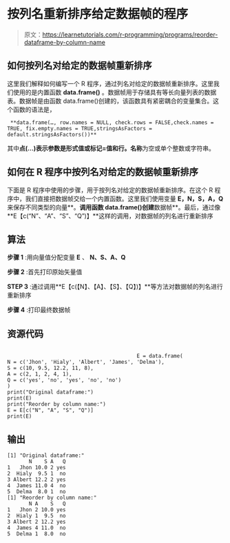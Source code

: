 # 按列名重新排序给定数据帧的程序

> 原文：<https://learnetutorials.com/r-programming/programs/reorder-dataframe-by-column-name>

## 如何按列名对给定的数据帧重新排序

这里我们解释如何编写一个 R 程序，通过列名对给定的数据帧重新排序。这里我们使用的是内置函数 **data.frame()** 。数据帧用于存储具有等长向量列表的数据表。数据帧是由函数 data.frame()创建的，该函数具有紧密耦合的变量集合。这个函数的语法是，

```
 **data.frame(…, row.names = NULL, check.rows = FALSE,check.names = TRUE, fix.empty.names = TRUE,stringsAsFactors = default.stringsAsFactors())** 

```

其中**点(...)**表示参数是形式值或标记=值和**行。名称**为空或单个整数或字符串。

## 如何在 R 程序中按列名对给定的数据帧重新排序

下面是 R 程序中使用的步骤，用于按列名对给定的数据帧重新排序。在这个 R 程序中，我们直接把数据帧交给一个内置函数。这里我们使用变量 **E，N，S，A，Q** 来保存不同类型的向量**。**调用函数 data.frame()创建**数据帧**。最后，通过像**E【c(“N”、“A”、“S”、“Q”)】**这样的调用，对数据帧的列名进行重新排序

## 算法

**步骤 1** :用向量值分配变量 **E** 、 **N、S、A、Q**

**步骤 2** :首先打印原始矢量值

**STEP 3** :通过调用**E【c(【N】、【A】、【S】、【Q】)】**等方法对数据帧的列名进行重新排序

**步骤 4** :打印最终数据帧

## 资源代码

```

                                          E = data.frame(
N = c('Jhon', 'Hialy', 'Albert', 'James', 'Delma'),
S = c(10, 9.5, 12.2, 11, 8),
A = c(2, 1, 2, 4, 1),
Q = c('yes', 'no', 'yes', 'no', 'no')
)
print("Original dataframe:")
print(E)
print("Reorder by column name:")
E = E[c("N", "A", "S", "Q")]
print(E)

```

## 输出

```
[1] "Original dataframe:"
       N    S A   Q
1   Jhon 10.0 2 yes
2  Hialy  9.5 1  no
3 Albert 12.2 2 yes
4  James 11.0 4  no
5  Delma  8.0 1  no
[1] "Reorder by column name:"
       N A    S   Q
1   Jhon 2 10.0 yes
2  Hialy 1  9.5  no
3 Albert 2 12.2 yes
4  James 4 11.0  no
5  Delma 1  8.0  no
```